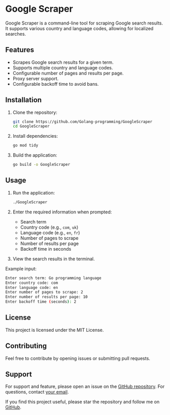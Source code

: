 # Google Scraper

Google Scraper is a command-line tool for scraping Google search results. It supports various country and language codes, allowing for localized searches.

## Features

- Scrapes Google search results for a given term.
- Supports multiple country and language codes.
- Configurable number of pages and results per page.
- Proxy server support.
- Configurable backoff time to avoid bans.

## Installation

1. Clone the repository:
    ```sh
    git clone https://github.com/Golang-programming/GoogleScraper
    cd GoogleScraper
    ```

2. Install dependencies:
    ```sh
    go mod tidy
    ```

3. Build the application:
    ```sh
    go build -o GoogleScraper
    ```

## Usage

1. Run the application:
    ```sh
    ./GoogleScraper
    ```

2. Enter the required information when prompted:
    - Search term
    - Country code (e.g., `com`, `uk`)
    - Language code (e.g., `en`, `fr`)
    - Number of pages to scrape
    - Number of results per page
    - Backoff time in seconds

3. View the search results in the terminal.

Example input:
```sh
Enter search term: Go programming language
Enter country code: com
Enter language code: en
Enter number of pages to scrape: 2
Enter number of results per page: 10
Enter backoff time (seconds): 2
```

## License

This project is licensed under the MIT License.

## Contributing

Feel free to contribute by opening issues or submitting pull requests.

## Support

For support and feature, please open an issue on the [GitHub repository](https://github.com/Golang-programming/GoogleScraper/issues).
For questions, contact [your email](mailto:zeshanshakil0@gmail.com).

If you find this project useful, please star the repository and follow me on [GitHub](https://github.com/zeshantech).
